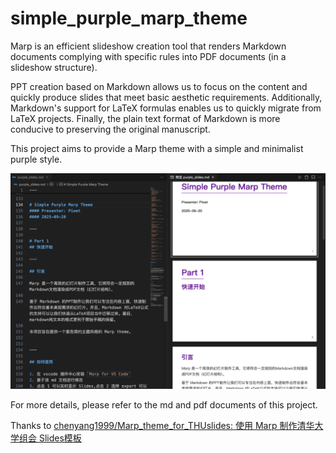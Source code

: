 # simple_purple_marp_theme

Marp is an efficient slideshow creation tool that renders Markdown documents complying with specific rules into PDF documents (in a slideshow structure).

PPT creation based on Markdown allows us to focus on the content and quickly produce slides that meet basic aesthetic requirements. Additionally, Markdown's support for LaTeX formulas enables us to quickly migrate from LaTeX projects. Finally, the plain text format of Markdown is more conducive to preserving the original manuscript.

This project aims to provide a Marp theme with a simple and minimalist purple style.

![alt text](image.png)

For more details, please refer to the md and pdf documents of this project. 

Thanks to [chenyang1999/Marp_theme_for_THUslides: 使用 Marp 制作清华大学组会 Slides模板](https://github.com/chenyang1999/Marp_theme_for_THUslides)